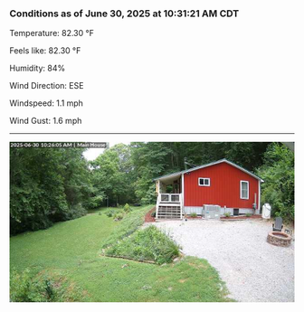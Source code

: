 ### Conditions as of June 30, 2025 at 10:31:21 AM CDT 

Temperature: 82.30 &deg;F

Feels like: 82.30 &deg;F

Humidity: 84%

Wind Direction: ESE

Windspeed: 1.1 mph

Wind Gust: 1.6 mph

---

<img src="./images/latest.jpeg"/>

